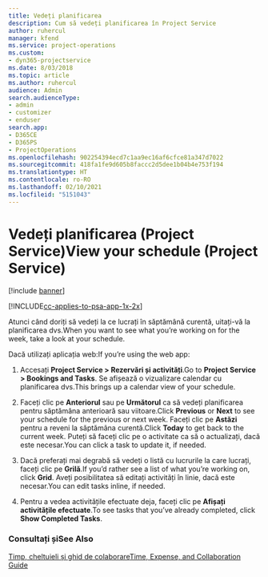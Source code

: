```yaml
---
title: Vedeți planificarea
description: Cum să vedeți planificarea în Project Service
author: ruhercul
manager: kfend
ms.service: project-operations
ms.custom:
- dyn365-projectservice
ms.date: 8/03/2018
ms.topic: article
ms.author: ruhercul
audience: Admin
search.audienceType:
- admin
- customizer
- enduser
search.app:
- D365CE
- D365PS
- ProjectOperations
ms.openlocfilehash: 902254394ecd7c1aa9ec16af6cfce81a347d7022
ms.sourcegitcommit: 418fa1fe9d605b8faccc2d5dee1b04b4e753f194
ms.translationtype: HT
ms.contentlocale: ro-RO
ms.lasthandoff: 02/10/2021
ms.locfileid: "5151043"
---
```

# <a name="view-your-schedule-project-service"></a><span data-ttu-id="9d92d-103">Vedeți planificarea (Project Service)</span><span class="sxs-lookup"><span data-stu-id="9d92d-103">View your schedule (Project Service)</span></span>

[!include [banner](../includes/psa-now-project-operations.md)]

[!INCLUDE[cc-applies-to-psa-app-1x-2x](../includes/cc-applies-to-psa-app-1x-2x.md)]

<span data-ttu-id="9d92d-104">Atunci când doriți să vedeți la ce lucrați în săptămână curentă, uitați-vă la planificarea dvs.</span><span class="sxs-lookup"><span data-stu-id="9d92d-104">When you want to see what you’re working on for the week, take a look at your schedule.</span></span>  
  
 <span data-ttu-id="9d92d-105">Dacă utilizați aplicația web:</span><span class="sxs-lookup"><span data-stu-id="9d92d-105">If you’re using the web app:</span></span>  
  
1.  <span data-ttu-id="9d92d-106">Accesați **Project Service > Rezervări și activități**.</span><span class="sxs-lookup"><span data-stu-id="9d92d-106">Go to **Project Service > Bookings and Tasks**.</span></span> <span data-ttu-id="9d92d-107">Se afișează o vizualizare calendar cu planificarea dvs.</span><span class="sxs-lookup"><span data-stu-id="9d92d-107">This brings up a calendar view of your schedule.</span></span>  
  
2.  <span data-ttu-id="9d92d-108">Faceți clic pe **Anteriorul** sau pe **Următorul** ca să vedeți planificarea pentru săptămâna anterioară sau viitoare.</span><span class="sxs-lookup"><span data-stu-id="9d92d-108">Click **Previous** or **Next** to see your schedule for the previous or next week.</span></span> <span data-ttu-id="9d92d-109">Faceți clic pe **Astăzi** pentru a reveni la săptămâna curentă.</span><span class="sxs-lookup"><span data-stu-id="9d92d-109">Click **Today** to get back to the current week.</span></span> <span data-ttu-id="9d92d-110">Puteți să faceți clic pe o activitate ca să o actualizați, dacă este necesar.</span><span class="sxs-lookup"><span data-stu-id="9d92d-110">You can click a task to update it, if needed.</span></span>  
  
3.  <span data-ttu-id="9d92d-111">Dacă preferați mai degrabă să vedeți o listă cu lucrurile la care lucrați, faceți clic pe **Grilă**.</span><span class="sxs-lookup"><span data-stu-id="9d92d-111">If you’d rather see a list of what you’re working on, click **Grid**.</span></span> <span data-ttu-id="9d92d-112">Aveți posibilitatea să editați activități în linie, dacă este necesar.</span><span class="sxs-lookup"><span data-stu-id="9d92d-112">You can edit tasks inline, if needed.</span></span>  
  
4.  <span data-ttu-id="9d92d-113">Pentru a vedea activitățile efectuate deja, faceți clic pe **Afișați activitățile efectuate**.</span><span class="sxs-lookup"><span data-stu-id="9d92d-113">To see tasks that you’ve already completed, click **Show Completed Tasks**.</span></span>  
  
### <a name="see-also"></a><span data-ttu-id="9d92d-114">Consultați și</span><span class="sxs-lookup"><span data-stu-id="9d92d-114">See Also</span></span>  
 [<span data-ttu-id="9d92d-115">Timp, cheltuieli și ghid de colaborare</span><span class="sxs-lookup"><span data-stu-id="9d92d-115">Time, Expense, and Collaboration Guide</span></span>](../psa/time-expense-collaboration-guide.md)
